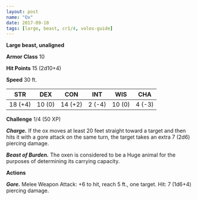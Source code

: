 ```yaml
---
layout: post
name: "Ox"
date: 2017-09-10
tags: [large, beast, cr1/4, volos-guide]
---
```


**Large beast, unaligned**

**Armor Class** 10

**Hit Points** 15 (2d10+4)

**Speed** 30 ft.

|   STR   |   DEX   |   CON   |   INT   |   WIS   |   CHA   |
|:-----:|:-----:|:-----:|:-----:|:-----:|:-----:|
| 18 (+4) | 10 (0) | 14 (+2) | 2 (-4) | 10 (0) | 4 (-3) |

**Challenge** 1/4 (50 XP)

***Charge.*** If the ox moves at least 20 feet straight toward a target and then hits it with a gore attack on the same turn, the target takes an extra 7 (2d6) piercing damage.

***Beast of Burden.*** The oxen is considered to be a Huge animal for the purposes of determining its carrying capacity.

**Actions**

***Gore.*** Melee Weapon Attack: +6 to hit, reach 5 ft., one target. Hit: 7 (1d6+4) piercing damage.

